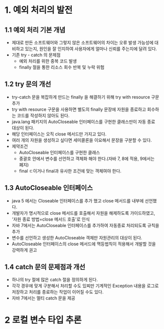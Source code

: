 # **1. 예외 처리의 발전**
## **1.1 예외 처리 기본 개념**
- 제대로 만든 소프트웨어와 그렇지 않은 소프트웨어의 차이는 오류 발생 가능성에 대비하고 있는지, 원인을 잘 인지하여 사용자에게 얼마나 신뢰를 주는지에 달려 있다.
- 기존 try - catch 의 문제점
  - 예외 처리를 위한 중복 코드 발생
  - finally 절을 통한 리소스 회수 반복 및 누락 위험

## **1.2 try 문의 개선**
- try-catch 문을 복잡하게 만드는 finally 을 해결하기 위해 try with resource 구문 추가
- try with resource 구문을 사용하면 별도의 finally 문장에 자원을 종료하고 회수하는 코드를 작성하지 않아도 된다. 
- java.lang 패키지의 AutoCloseable 인터페이스를  구현한 클래스만이 자동 종료 대상이 된다.
- 해당 인터페이스는 오직 close 메서드만 가지고 있다.
- 여러 개의 자원을 생성하고 싶다면 세미콜론을 이요해서 문장을 구분할 수 있다.
- 제약조건
  - AutoCloseable 인터페이스를 구현한 클래스
  - 중괄호 안에서 변수를 선언하고 객체화 해야 한다.(자바 7, 8에 적용, 9에서는 폐지)
  - final ㄷ이거나 final과 유사한 조건에 맞는 객체여야 한다.
  
## **1.3 AutoCloseable 인터페이스**
- java 5 에서는 Closeable 인터페이스를 추가 했고 close 메서드를 내부에 선언했다.
- 개발자가 명시적으로 close 메서드를 호출해서 자원을 해제하도록 가이드하였고, '자원 종료 방법=close 메서드 호출'로  인식
- 자바 7에서는 AutoCloseable 인터페이스를 추가하여 자동종료 처리되도록 규칙을 추가
- 변수를 선언하고 생성한 AutoCloseable 객체만 자원관리의 대상이 된다.
- AutoCloseable 인터페이스의 close 메서드에 멱등법칙이 적용해서 개발할 것을 강력하게 권고
  
## **1.4 catch 문의 문제점과 개선**
- 하나의 try 절에 많은 catch 절을 정의하게 된다.
- 각각 경우에 맞게 구분해서 처리할 수도 있찌만 기계적인 Exception 내용을 로그로 저장하고 처리를 종료하는 작업이 이어질 수도 있다.
- 자바 7에서는 멀티 catch 문을 제공


# **2 로컬 변수 타입 추론**
